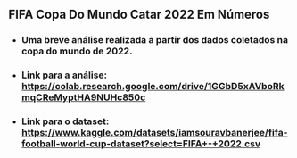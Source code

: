 ## FIFA Copa Do Mundo Catar 2022 Em Números

- ### Uma breve análise realizada a partir dos dados coletados na copa do mundo de 2022.

- ### Link para a análise: https://colab.research.google.com/drive/1GGbD5xAVboRkmqCReMyptHA9NUHc850c

- ### Link para o dataset: https://www.kaggle.com/datasets/iamsouravbanerjee/fifa-football-world-cup-dataset?select=FIFA+-+2022.csv
